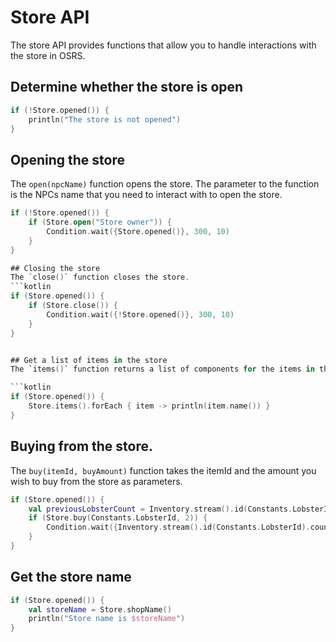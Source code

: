 # Store API
The store API provides functions that allow you to handle interactions with the store in OSRS. 

## Determine whether the store is open

```kotlin
if (!Store.opened()) {
    println("The store is not opened")
}
```

## Opening the store
The `open(npcName)` function opens the store. The parameter to the function is the NPCs name that you need to interact with to open the store.
```kotlin
if (!Store.opened()) {
    if (Store.open("Store owner")) {
        Condition.wait({Store.opened()}, 300, 10)
    }
}

## Closing the store
The `close()` function closes the store. 
```kotlin
if (Store.opened()) {
    if (Store.close()) {
        Condition.wait({!Store.opened()}, 300, 10)
    }
}


## Get a list of items in the store
The `items()` function returns a list of components for the items in the store.

```kotlin
if (Store.opened()) {
    Store.items().forEach { item -> println(item.name()) }
}
```

## Buying from the store.
The `buy(itemId, buyAmount)` function takes the itemId and the amount you wish to buy from the store as parameters.

```kotlin
if (Store.opened()) {
    val previousLobsterCount = Inventory.stream().id(Constants.LobsterId).count()
    if (Store.buy(Constants.LobsterId, 2)) {
        Condition.wait({Inventory.stream().id(Constants.LobsterId).count() > previousLobsterCount}, 300, 10)
    }
}
```

## Get the store name
```kotlin
if (Store.opened()) {
    val storeName = Store.shopName()
    println("Store name is $storeName")
}
```
